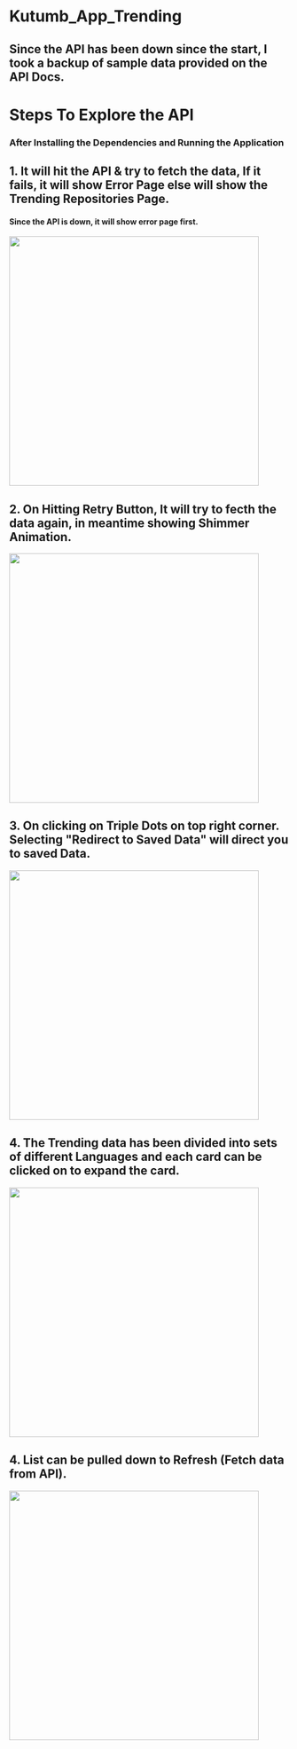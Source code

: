 # Kutumb_App_Trending

## Since the API has been down since the start, I took a backup of sample data provided on the API Docs.

# Steps To Explore the API
### After Installing the Dependencies and Running the Application
## 1. It will hit the API & try to fetch the data, If it fails, it will show Error Page else will show the Trending Repositories Page.
#### Since the API is down, it will show error page first.
<img src="https://user-images.githubusercontent.com/49186033/151165925-8530662b-0f25-4f9e-b82d-647ec03829db.png" width="450" /> 
<h2> 2. On Hitting Retry Button, It will try to fecth the data again, in meantime showing Shimmer Animation. </h2>
<img src="https://user-images.githubusercontent.com/49186033/151165946-ea74fe8c-7b6f-43db-bae0-342b0e9791e5.png" width="450" /> 
<h2> 3. On clicking on Triple Dots on top right corner. Selecting "Redirect to Saved Data" will direct you to saved Data. </h2>
<img src="https://user-images.githubusercontent.com/49186033/151174671-a05c60a3-6ed6-4237-92de-536920ed2f73.png" width="450" /> 
<h2> 4. The Trending data has been divided into sets of different Languages and each card can be clicked on to expand the card. </h2>
<img src="https://user-images.githubusercontent.com/49186033/151165994-c6e3598d-e32d-46df-b77a-aebc7a7a2f3f.png" width="450" /> 
<h2> 4. List can be pulled down to Refresh (Fetch data from API). </h2>
<img src="https://user-images.githubusercontent.com/49186033/151314693-20ffff82-e6df-46bf-ba49-be43dafb8b8e.png" width="450" /> 
